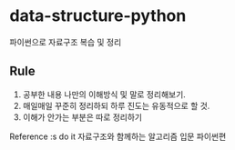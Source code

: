 # data-structure-python
파이썬으로 자료구조 복습 및 정리

## Rule
1. 공부한 내용 나만의 이해방식 및 말로 정리해보기.
2. 매일매일 꾸준히 정리하되 하루 진도는 유동적으로 할 것.
3. 이해가 안가는 부분은 따로 정리하기



Reference :s do it 자료구조와 함께하는 알고리즘 입문 파이썬편
